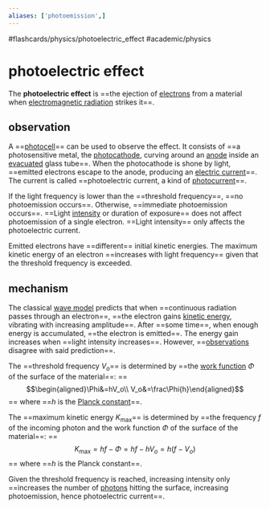 ```yaml
---
aliases: ['photoemission',]
---
```


#flashcards/physics/photoelectric_effect #academic/physics

# photoelectric effect

The __photoelectric effect__ is ==the ejection of [electrons](electron.md) from a material when [electromagnetic radiation](electromagnetic%20radiation.md) strikes it==. <!--SR:!2022-12-13,12,270-->

## observation

A ==[photocell](photocell.md)== can be used to observe the effect. It consists of ==a photosensitive metal, the [photocathode](photocathode.md), curving around an [anode](anode.md) inside an [evacuated](vacuum.md) glass tube==. When the photocathode is shone by light, ==emitted electrons escape to the anode, producing an [electric current](electric%20current.md)==. The current is called ==photoelectric current, a kind of [photocurrent](photocurrent.md)==. <!--SR:!2022-12-13,12,270!2022-12-28,19,250!2022-12-11,8,230!2022-12-14,13,270-->

If the light frequency is lower than the ==threshold frequency==, ==no photoemission occurs==. Otherwise, ==immediate photoemission occurs==. ==Light [intensity](intensity.md) or duration of exposure== does not affect photoemission of a single electron. ==Light intensity== only affects the photoelectric current. <!--SR:!2022-12-18,16,290!2022-12-12,11,270!2022-12-14,13,270!2022-12-13,12,270!2022-12-12,11,270-->

Emitted electrons have ==different== initial kinetic energies. The maximum kinetic energy of an electron ==increases with light frequency== given that the threshold frequency is exceeded. <!--SR:!2022-12-17,15,290!2022-12-12,11,270-->

## mechanism

The classical [wave model](electromagnetic%20radiation.md#wave%20model) predicts that when ==continuous radiation passes through an electron==, ==the electron gains [kinetic energy](kinentic%20energy.md), vibrating with increasing amplitude==. After ==some time==, when enough energy is accumulated, ==the electron is emitted==. The energy gain increases when ==light intensity increases==. However, ==[observations](#observation) disagree with said prediction==. <!--SR:!2023-01-01,23,250!2022-12-24,17,250!2022-12-14,13,270!2022-12-14,13,270!2022-12-14,13,270!2022-12-13,12,270-->

The ==threshold frequency $V_o$== is determined by ==the [work function](work%20function.md) $\Phi$ of the surface of the material==:
==$$\begin{aligned}\Phi&=hV_o\\
V_o&=\frac\Phi{h}\end{aligned}$$==
where ==$h$ is the [Planck constant](Planck%20constant.md)==. <!--SR:!2022-12-15,9,262!2022-12-16,10,262!2022-12-21,15,282-->

The ==maximum kinetic energy $K_\mathrm{max}$== is determined by ==the frequency $f$ of the incoming photon and the work function $\Phi$ of the surface of the material==:
==$$K_\mathrm{max}=hf-\Phi=hf-hV_o=h\left(f-V_o\right)$$==
where ==$h$ is the Planck constant==. <!--SR:!2022-12-18,12,281!2022-12-17,11,281!2022-12-19,13,281!2022-12-24,18,301-->

Given the threshold frequency is reached, increasing intensity only ==increases the number of [photons](photon.md) hitting the surface, increasing photoemission, hence photoelectric current==. <!--SR:!2022-12-10,4,222-->
